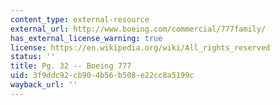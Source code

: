```yaml
---
content_type: external-resource
external_url: http://www.boeing.com/commercial/777family/
has_external_license_warning: true
license: https://en.wikipedia.org/wiki/All_rights_reserved
status: ''
title: Pg. 32 -- Boeing 777
uid: 3f9ddc92-cb90-4b56-b508-e22cc8a5199c
wayback_url: ''
---
```

